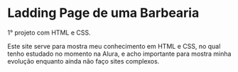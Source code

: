 # Ladding Page de uma Barbearia

1° projeto com HTML e CSS.

Este site serve para mostra meu conhecimento em HTML e CSS, no qual tenho estudado no momento na Alura, e acho importante para mostra minha evolução enquanto ainda não faço sites complexos.
